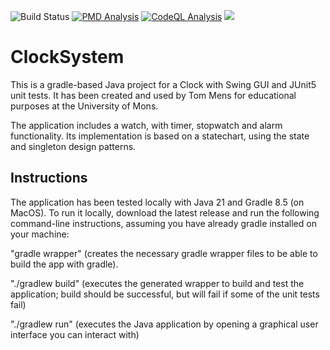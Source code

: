 ![Build Status](https://github.com/Faltmatix/ClockSystem/actions/workflows/gradle.yml/badge.svg)
[![PMD Analysis](https://github.com/Faltmatix/ClockSystem/actions/workflows/quality.yml/badge.svg)](https://github.com/Faltmatix/ClockSystem/actions/workflows/quality.yml)
[![CodeQL Analysis](https://github.com/Faltmatix/ClockSystem/actions/workflows/codeql.yml/badge.svg)](https://github.com/Faltmatix/ClockSystem/actions/workflows/codeql.yml)
[![](https://github.com/Faltmatix/ClockSystem/actions/workflows/scorecard.yml/badge.svg)](https://github.com/Faltmatix/ClockSystem/actions/workflows/scorecard.yml)

# ClockSystem

This is a gradle-based Java project for a Clock with Swing GUI and JUnit5 unit tests. It has been created and used by Tom Mens for educational purposes at the University of Mons.

The application includes a watch, with timer, stopwatch and alarm functionality.
Its implementation is based on a statechart, using the state and singleton design patterns.


## Instructions

The application has been tested locally with Java 21 and Gradle 8.5 (on MacOS). To run it locally, download the latest release and run the following command-line instructions, assuming you have already gradle installed on your machine:

"gradle wrapper" (creates the necessary gradle wrapper files to be able to build the app with gradle).

"./gradlew build" (executes the generated wrapper to build and test the application; build should be successful, but will fail if some of the unit tests fail)

"./gradlew run" (executes the Java application by opening a graphical user interface you can interact with)
